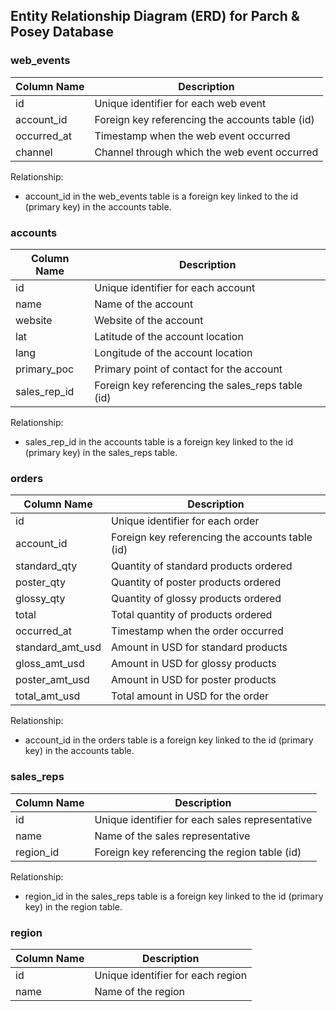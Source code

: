 ## Entity Relationship Diagram (ERD) for Parch & Posey Database

### web_events

| Column Name | Description            |
|-------------|------------------------|
| id          | Unique identifier for each web event |
| account_id  | Foreign key referencing the accounts table (id) |
| occurred_at | Timestamp when the web event occurred |
| channel     | Channel through which the web event occurred |

Relationship:
- account_id in the web_events table is a foreign key linked to the id (primary key) in the accounts table.

### accounts

| Column Name | Description            |
|-------------|------------------------|
| id          | Unique identifier for each account |
| name        | Name of the account     |
| website     | Website of the account  |
| lat         | Latitude of the account location |
| lang        | Longitude of the account location |
| primary_poc| Primary point of contact for the account |
| sales_rep_id | Foreign key referencing the sales_reps table (id) |

Relationship:
- sales_rep_id in the accounts table is a foreign key linked to the id (primary key) in the sales_reps table.

### orders

| Column Name | Description            |
|-------------|------------------------|
| id          | Unique identifier for each order |
| account_id  | Foreign key referencing the accounts table (id) |
| standard_qty| Quantity of standard products ordered |
| poster_qty  | Quantity of poster products ordered |
| glossy_qty  | Quantity of glossy products ordered |
| total       | Total quantity of products ordered |
| occurred_at | Timestamp when the order occurred |
| standard_amt_usd | Amount in USD for standard products |
| gloss_amt_usd | Amount in USD for glossy products |
| poster_amt_usd | Amount in USD for poster products |
| total_amt_usd | Total amount in USD for the order |

Relationship:
- account_id in the orders table is a foreign key linked to the id (primary key) in the accounts table.

### sales_reps

| Column Name | Description            |
|-------------|------------------------|
| id          | Unique identifier for each sales representative |
| name        | Name of the sales representative |
| region_id   | Foreign key referencing the region table (id) |

Relationship:
- region_id in the sales_reps table is a foreign key linked to the id (primary key) in the region table.

### region

| Column Name | Description            |
|-------------|------------------------|
| id          | Unique identifier for each region |
| name        | Name of the region      |
